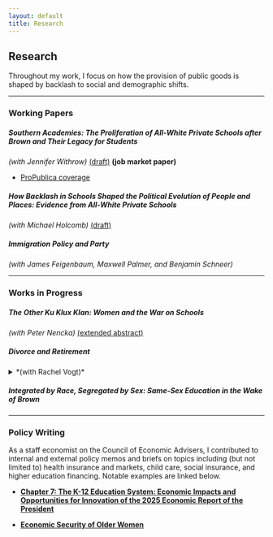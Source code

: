 ```yaml
---
layout: default
title: Research
---
```


## Research

Throughout my work, I focus on how the provision of public goods is shaped by backlash to social and demographic shifts. 

---

### Working Papers

##### Southern Academies: The Proliferation of All-White Private Schools after *Brown* and Their Legacy for Students
*(with Jennifer Withrow)* [(draft)](https://www.dropbox.com/scl/fi/fyugfn6en6y324vbhb6gr/dgw_jm_draft.pdf?rlkey=1i2p0dycy9ch9qfj13p0aw1lb&dl=0) **(job market paper)**
- [ProPublica coverage](https://www.propublica.org/article/alabama-researchers-segregation-academies-school-vouchers)

##### How Backlash in Schools Shaped the Political Evolution of People and Places: Evidence from All-White Private Schools 
*(with Michael Holcomb)* [(draft)](assets/files/williamson_segac_attitudes.pdf)

##### Immigration Policy and Party  
*(with James Feigenbaum, Maxwell Palmer, and Benjamin Schneer)*  

---

### Works in Progress

##### The Other Ku Klux Klan: Women and the War on Schools
*(with Peter Nencka)*  [(extended abstract)](assets/files/WKKK.pdf)

##### Divorce and Retirement 


<details>
  <summary>*(with Rachel Vogt)*</summary>
  <p>
  Existing policy encourages married couples to engage in joint-decision making when allocating time among income-earning, household, and leisure activities. Often, it is more eﬃcient for one partner to specialize in household tasks, while the other specializes in earning. Disproportionately, women in heterosexual couples fall into the former camp, taking on the role of secondary earners and engaging in part-time work more often than their male counterparts. 
  This secondary earner status disadvantages divorced women. A feature of the Social Security system tries to insure against this: the spousal benefit. How effective is this policy? We use a regression discontinuity design that exploits the discontinuous feature of the spousal benefit: eligibility is contingent on the marriage lasting must be at least 10 years. Previous research, confirmed by our own preliminary analyses, shows no evidence of manipulation behavior around the cutoff. We thus can compare women around the cutoff to measure the impact of the spousal benefit on financial and mental well-being.
  </p>
</details>

##### Integrated by Race, Segregated by Sex: Same-Sex Education in the Wake of Brown

---

### Policy Writing

As a staff economist on the Council of Economic Advisers, I contributed to internal and external policy memos and briefs on topics including (but not limited to) health insurance and markets, child care, social insurance, and higher education financing. Notable examples are linked below.

- [**Chapter 7: The K-12 Education System: Economic Impacts and Opportunities for Innovation of the 2025 Economic Report of the President**](https://bidenwhitehouse.archives.gov/wp-content/uploads/2025/01/ERP-2025.pdf)

- [**Economic Security of Older Women**](https://bidenwhitehouse.archives.gov/cea/written-materials/2024/09/20/economic-security-of-older-women/)
